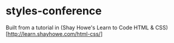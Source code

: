 # styles-conference
Built from a tutorial in (Shay Howe's Learn to Code HTML & CSS)[http://learn.shayhowe.com/html-css/]
